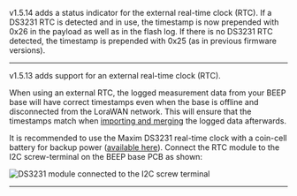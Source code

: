 v1.5.14 adds a status indicator for the external real-time clock (RTC). If a DS3231 RTC is detected and in use, the timestamp is now prepended with 0x26 in the payload as well as in the flash log. If there is no DS3231 RTC detected, the timestamp is prepended with 0x25 (as in previous firmware versions).

---

v1.5.13 adds support for an external real-time clock (RTC). 

When using an external RTC, the logged measurement data from your BEEP base will have correct timestamps even when the base is offline and disconnected from the LoraWAN network. 
This will ensure that the timestamps match when [importing and merging](https://beepsupport.freshdesk.com/en/support/solutions/articles/60000697129-download-beep-base-data-through-bluetooth) the logged data afterwards.

It is recommended to use the Maxim DS3231 real-time clock with a coin-cell battery for backup power ([available here](https://www.tinytronics.nl/shop/nl/sensoren/tijd/rtc-ds3231m-module-i2c)). 
Connect the RTC module to the I2C screw-terminal on the BEEP base PCB as shown:

![DS3231 module connected to the I2C screw terminal](/../external-RTC/Source_V1.5.13/Docs/ds3231_module.png?raw=true)

---
